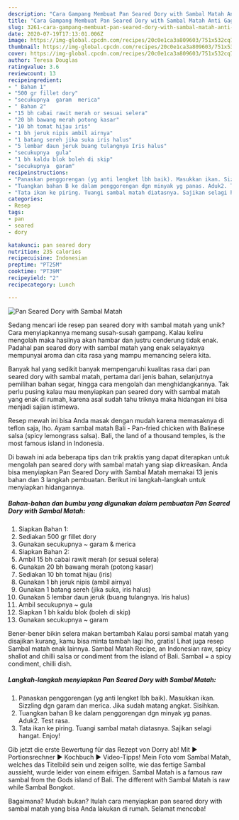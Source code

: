 ```yaml
---
description: "Cara Gampang Membuat Pan Seared Dory with Sambal Matah Anti Gagal"
title: "Cara Gampang Membuat Pan Seared Dory with Sambal Matah Anti Gagal"
slug: 3261-cara-gampang-membuat-pan-seared-dory-with-sambal-matah-anti-gagal
date: 2020-07-19T17:13:01.006Z
image: https://img-global.cpcdn.com/recipes/20c0e1ca3a809603/751x532cq70/pan-seared-dory-with-sambal-matah-foto-resep-utama.jpg
thumbnail: https://img-global.cpcdn.com/recipes/20c0e1ca3a809603/751x532cq70/pan-seared-dory-with-sambal-matah-foto-resep-utama.jpg
cover: https://img-global.cpcdn.com/recipes/20c0e1ca3a809603/751x532cq70/pan-seared-dory-with-sambal-matah-foto-resep-utama.jpg
author: Teresa Douglas
ratingvalue: 3.6
reviewcount: 13
recipeingredient:
- " Bahan 1"
- "500 gr fillet dory"
- "secukupnya  garam  merica"
- " Bahan 2"
- "15 bh cabai rawit merah or sesuai selera"
- "20 bh bawang merah potong kasar"
- "10 bh tomat hijau iris"
- "1 bh jeruk nipis ambil airnya"
- "1 batang sereh jika suka iris halus"
- "5 lembar daun jeruk buang tulangnya Iris halus"
- "secukupnya  gula"
- "1 bh kaldu blok boleh di skip"
- "secukupnya  garam"
recipeinstructions:
- "Panaskan penggorengan (yg anti lengket lbh baik). Masukkan ikan. Sizzling dgn garam dan merica. Jika sudah matang angkat. Sisihkan."
- "Tuangkan bahan B ke dalam penggorengan dgn minyak yg panas. Aduk2. Test rasa."
- "Tata ikan ke piring. Tuangi sambal matah diatasnya. Sajikan selagi hangat. Enjoy!"
categories:
- Resep
tags:
- pan
- seared
- dory

katakunci: pan seared dory 
nutrition: 235 calories
recipecuisine: Indonesian
preptime: "PT25M"
cooktime: "PT39M"
recipeyield: "2"
recipecategory: Lunch

---
```



![Pan Seared Dory with Sambal Matah](https://img-global.cpcdn.com/recipes/20c0e1ca3a809603/751x532cq70/pan-seared-dory-with-sambal-matah-foto-resep-utama.jpg)

Sedang mencari ide resep pan seared dory with sambal matah yang unik? Cara menyiapkannya memang susah-susah gampang. Kalau keliru mengolah maka hasilnya akan hambar dan justru cenderung tidak enak. Padahal pan seared dory with sambal matah yang enak selayaknya mempunyai aroma dan cita rasa yang mampu memancing selera kita.

Banyak hal yang sedikit banyak mempengaruhi kualitas rasa dari pan seared dory with sambal matah, pertama dari jenis bahan, selanjutnya pemilihan bahan segar, hingga cara mengolah dan menghidangkannya. Tak perlu pusing kalau mau menyiapkan pan seared dory with sambal matah yang enak di rumah, karena asal sudah tahu triknya maka hidangan ini bisa menjadi sajian istimewa.

Resep mewah ini bisa Anda masak dengan mudah karena memasaknya di teflon saja, lho. Ayam sambal matah Bali - Pan-fried chicken with Balinese salsa (spicy lemongrass salsa). Bali, the land of a thousand temples, is the most famous island in Indonesia.


Di bawah ini ada beberapa tips dan trik praktis yang dapat diterapkan untuk mengolah pan seared dory with sambal matah yang siap dikreasikan. Anda bisa menyiapkan Pan Seared Dory with Sambal Matah memakai 13 jenis bahan dan 3 langkah pembuatan. Berikut ini langkah-langkah untuk menyiapkan hidangannya.

<!--inarticleads1-->

##### Bahan-bahan dan bumbu yang digunakan dalam pembuatan Pan Seared Dory with Sambal Matah:

1. Siapkan  Bahan 1:
1. Sediakan 500 gr fillet dory
1. Gunakan secukupnya ~ garam &amp; merica
1. Siapkan  Bahan 2:
1. Ambil 15 bh cabai rawit merah (or sesuai selera)
1. Gunakan 20 bh bawang merah (potong kasar)
1. Sediakan 10 bh tomat hijau (iris)
1. Gunakan 1 bh jeruk nipis (ambil airnya)
1. Gunakan 1 batang sereh (jika suka, iris halus)
1. Gunakan 5 lembar daun jeruk (buang tulangnya. Iris halus)
1. Ambil secukupnya ~ gula
1. Siapkan 1 bh kaldu blok (boleh di skip)
1. Gunakan secukupnya ~ garam


Bener-bener bikin selera makan bertambah Kalau porsi sambal matah yang disajikan kurang, kamu bisa minta tambah lagi lho, gratis! Lihat juga resep Sambal matah enak lainnya. Sambal Matah Recipe, an Indonesian raw, spicy shallot and chilli salsa or condiment from the island of Bali. Sambal = a spicy condiment, chilli dish. 

<!--inarticleads2-->

##### Langkah-langkah menyiapkan Pan Seared Dory with Sambal Matah:

1. Panaskan penggorengan (yg anti lengket lbh baik). Masukkan ikan. Sizzling dgn garam dan merica. Jika sudah matang angkat. Sisihkan.
1. Tuangkan bahan B ke dalam penggorengan dgn minyak yg panas. Aduk2. Test rasa.
1. Tata ikan ke piring. Tuangi sambal matah diatasnya. Sajikan selagi hangat. Enjoy!


Gib jetzt die erste Bewertung für das Rezept von Dorry ab! Mit ► Portionsrechner ► Kochbuch ► Video-Tipps! Mein Foto vom Sambal Matah, welches das Titelbild sein und zeigen sollte, wie das fertige Sambal aussieht, wurde leider von einem eifrigen. Sambal Matah is a famous raw sambal from the Gods island of Bali. The different with Sambal Matah is raw while Sambal Bongkot. 

Bagaimana? Mudah bukan? Itulah cara menyiapkan pan seared dory with sambal matah yang bisa Anda lakukan di rumah. Selamat mencoba!
